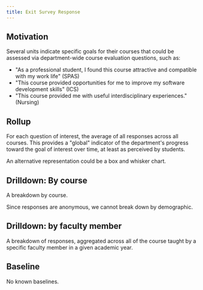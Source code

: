 ```yaml
---
title: Exit Survey Response
---
```


## Motivation

Several units indicate specific goals for their courses that could be assessed via department-wide course evaluation questions, such as:

  * "As a professional student, I found this course attractive and compatible with my work life" (SPAS)
  * "This course provided opportunities for me to improve my software development skills" (ICS)
  * "This course provided me with useful interdisciplinary experiences." (Nursing)

## Rollup

For each question of interest, the average of all responses across all courses.  This provides a "global" indicator of the department's progress toward the goal of interest over time, at least as perceived by students.

An alternative representation could be a box and whisker chart.

## Drilldown: By course

A breakdown by course.

Since responses are anonymous, we cannot break down by demographic.

## Drilldown: by faculty member

A breakdown of responses, aggregated across all of the course taught by a specific faculty member in a given academic year.

## Baseline

No known baselines.